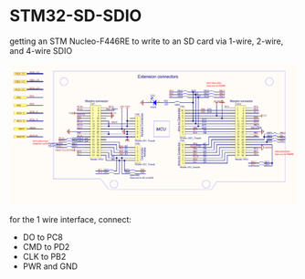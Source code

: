 # STM32-SD-SDIO
getting an STM Nucleo-F446RE to write to an SD card via 1-wire, 2-wire, and 4-wire  SDIO

![board pinout](1wireSetup.png)

for the 1 wire interface, connect:
- DO to PC8
- CMD to PD2
- CLK to PB2
- PWR and GND
